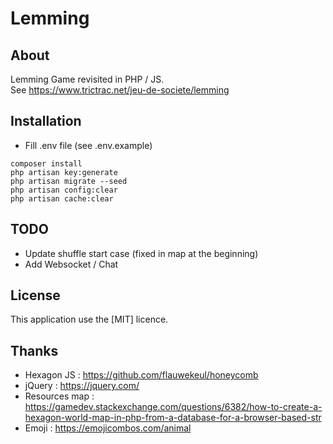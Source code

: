 <h1>Lemming</h1> 

## About

Lemming Game revisited in PHP / JS.<br/>
See https://www.trictrac.net/jeu-de-societe/lemming

## Installation
- Fill .env file (see .env.example)
````  
composer install    
php artisan key:generate
php artisan migrate --seed
php artisan config:clear
php artisan cache:clear   
````  
## TODO
- Update shuffle start case (fixed in map at the beginning)
- Add Websocket / Chat

## License

This application use the [MIT] licence.

## Thanks
- Hexagon JS : https://github.com/flauwekeul/honeycomb
- jQuery : https://jquery.com/
- Resources map : https://gamedev.stackexchange.com/questions/6382/how-to-create-a-hexagon-world-map-in-php-from-a-database-for-a-browser-based-str
- Emoji : https://emojicombos.com/animal
